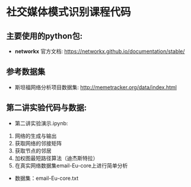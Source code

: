 # 社交媒体模式识别课程代码
## 主要使用的python包:

- **networkx** 官方文档: https://networkx.github.io/documentation/stable/

## 参考数据集
- 斯坦福网络分析项目数据集: http://memetracker.org/data/index.html

## 第二讲实验代码与数据:
- 第二讲实验演示.ipynb:
1. 网络的生成与输出
2. 获取网络的邻接矩阵
3. 获取节点的邻居
4. 加权图最短路径算法（迪杰斯特拉）
5. 在真实网络数据集email-Eu-core上进行简单分析

- 数据集：email-Eu-core.txt
